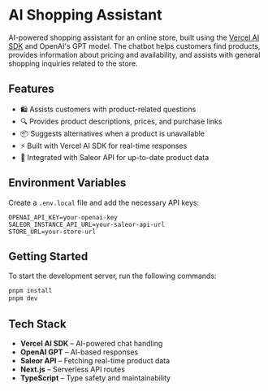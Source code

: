 # AI Shopping Assistant

AI-powered shopping assistant for an online store, built using the [Vercel AI SDK](https://sdk.vercel.ai/docs) and OpenAI's GPT model. The chatbot helps customers find products, provides information about pricing and availability, and assists with general shopping inquiries related to the store.

## Features
- 🛍️ Assists customers with product-related questions
- 🔍 Provides product descriptions, prices, and purchase links
- 📦 Suggests alternatives when a product is unavailable
- ⚡ Built with Vercel AI SDK for real-time responses
- 🔗 Integrated with Saleor API for up-to-date product data

## Environment Variables

Create a `.env.local` file and add the necessary API keys:

```plaintext
OPENAI_API_KEY=your-openai-key
SALEOR_INSTANCE_API_URL=your-saleor-api-url
STORE_URL=your-store-url
```

## Getting Started

To start the development server, run the following commands:

```bash
pnpm install
pnpm dev
```

## Tech Stack
- **Vercel AI SDK** – AI-powered chat handling
- **OpenAI GPT** – AI-based responses
- **Saleor API** – Fetching real-time product data
- **Next.js** – Serverless API routes
- **TypeScript** – Type safety and maintainability

